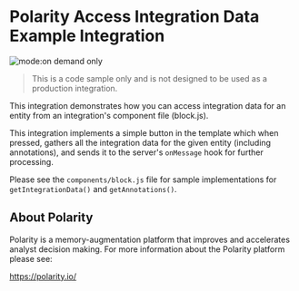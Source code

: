 # Polarity Access Integration Data Example Integration

![mode:on demand only](https://img.shields.io/badge/mode-on%20demand%20only-blue.svg)

> This is a code sample only and is not designed to be used as a production integration.

This integration demonstrates how you can access integration data for an entity from an integration's component file (block.js).

This integration implements a simple button in the template which when pressed, gathers all the integration data for the given entity (including annotations), and sends it to the server's `onMessage` hook for further processing.

Please see the `components/block.js` file for sample implementations for `getIntegrationData()` and `getAnnotations()`.

## About Polarity

Polarity is a memory-augmentation platform that improves and accelerates analyst decision making.  For more information about the Polarity platform please see:

https://polarity.io/
